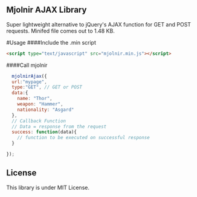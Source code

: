 ## Mjolnir AJAX Library

Super lightweight alternative to jQuery's AJAX function for GET and POST requests. Minifed file comes out to 1.48 KB.

#Usage
####Include the .min script
```html
<script type="text/javascript" src="mjolnir.min.js"></script>
```


####Call mjolnir
```js
  mjolnirAjax({
  url:"mypage",
  type:"GET", // GET or POST
  data:{
    name: "Thor",
    weapon: "Hammer",
    nationality: "Asgard"
  },
  // Callback Function
  // Data = response from the request
  success: function(data){
    // function to be executed on successful response
  }

});


````

## License

This library is under MIT License.
